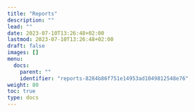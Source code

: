 ```yaml
---
title: "Reports"
description: ""
lead: ""
date: 2023-07-10T13:26:48+02:00
lastmod: 2023-07-10T13:26:48+02:00
draft: false
images: []
menu:
  docs:
    parent: ""
    identifier: "reports-8284b86f751e14953ad1049812548e76"
weight: 80
toc: true
type: docs
---
```

